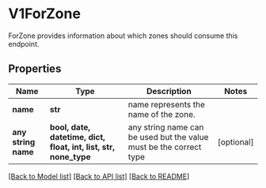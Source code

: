 # V1ForZone

ForZone provides information about which zones should consume this endpoint.

## Properties
Name | Type | Description | Notes
------------ | ------------- | ------------- | -------------
**name** | **str** | name represents the name of the zone. | 
**any string name** | **bool, date, datetime, dict, float, int, list, str, none_type** | any string name can be used but the value must be the correct type | [optional]

[[Back to Model list]](../README.md#documentation-for-models) [[Back to API list]](../README.md#documentation-for-api-endpoints) [[Back to README]](../README.md)


